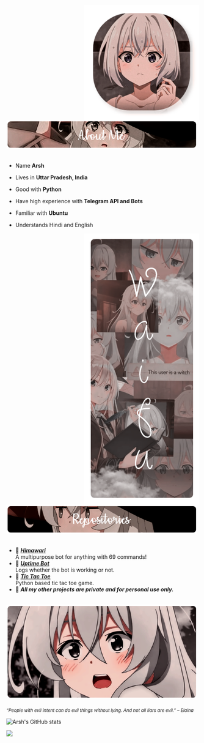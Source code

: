<div>
<img src="./img/Profile-elaina.png" width="300" align="right" />
<br/>
<img src="./img/AboutMe-elaina.png" width="500" />
<br/>
<br/>
  
- Name **Arsh**

- Lives in **Uttar Pradesh, India**

- Good with **Python**

- Have high experience with **Telegram API and Bots**
  
- Familiar with **Ubuntu**

- Understands Hindi and English
<img src="./img/Waifu-elainaa.png" width="300" align="right" />
<br/>
<img src="./img/Repo-elaina.png" width="500" />
<br/>
<br/>
  
- 📗 [***Himawari***](https://github.com/ArshCypherZ/HWBot) <br/>
  A multipurpose bot for anything with 69 commands!
- 📘 [***Uptime Bot***](https://github.com/ArshCypherZ/BotUptime) <br/>
  Logs whether the bot is working or not.
- 📓 [***Tic Tac Toe***](https://github.com/ArshCypherZ/tic-tac-toe) <br/>
  Python based tic tac toe game.
- 📙 ***All my other projects are private and for personal use only.***  
  

<br/>
<img src="./img/banner-elainaa.png" width="500" /><br/>
  
<sub> *“People with evil intent can do evil things without lying. And not all liars are evil.” – Elaina* </sub>
<!--
<img src="https://metrics.lecoq.io/Eilaluth?template=classic&base.header=0&base.activity=0&base.community=0&base.repositories=0&base.metadata=0&repositories=1&repositories=100&repositories.batch=100&repositories.forks=false&repositories.affiliations=owner&repositories.featured=Eilaluth%2FAyano%2CEilaluth%2FKyoko%2CEilaluth%2FKanna%2CEilaluth%2FHotaru%2CEilaluth%2FMocha&config.timezone=Asia%2FJakart"  />
-->
  
![Arsh's GitHub stats](https://github-readme-stats.vercel.app/api?username=ArshCypherZ&count_private=true&theme=midnight-purple)  
  
![](https://komarev.com/ghpvc/?username=ArshCypherZ&style=for-the-badge)
</div>
